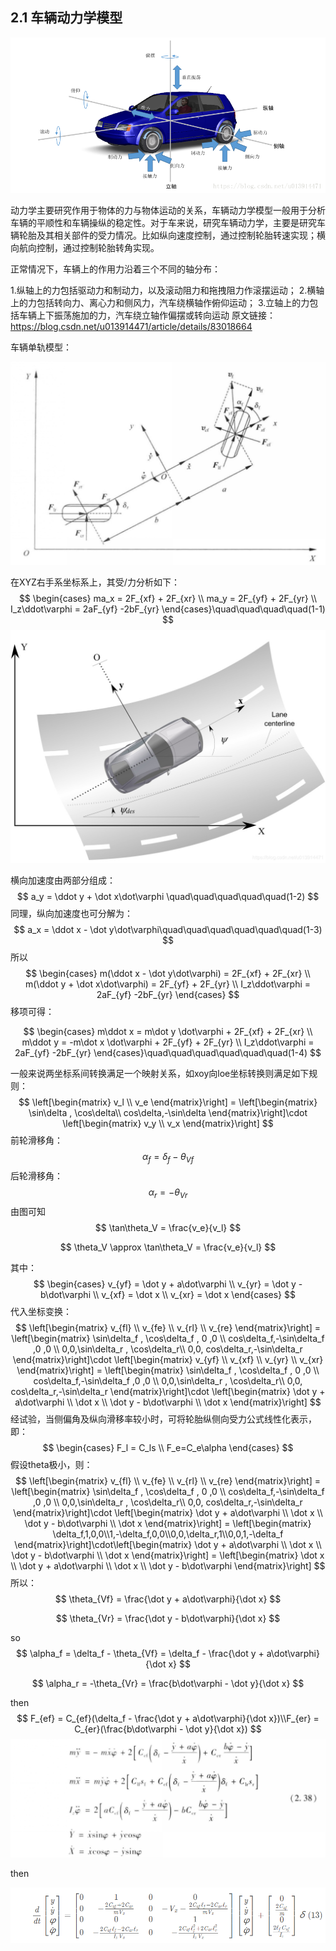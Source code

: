 ## 2.1 车辆动力学模型

![](车辆受力.png)

动力学主要研究作用于物体的力与物体运动的关系，车辆动力学模型一般用于分析车辆的平顺性和车辆操纵的稳定性。对于车来说，研究车辆动力学，主要是研究车辆轮胎及其相关部件的受力情况。比如纵向速度控制，通过控制轮胎转速实现；横向航向控制，通过控制轮胎转角实现。

正常情况下，车辆上的作用力沿着三个不同的轴分布：

1.纵轴上的力包括驱动力和制动力，以及滚动阻力和拖拽阻力作滚摆运动；
2.横轴上的力包括转向力、离心力和侧风力，汽车绕横轴作俯仰运动；
3.立轴上的力包括车辆上下振荡施加的力，汽车绕立轴作偏摆或转向运动
原文链接：https://blog.csdn.net/u013914471/article/details/83018664

车辆单轨模型：

<img src="车辆动力学模型.jpg" style="zoom: 50%;" />



在XYZ右手系坐标系上，其受/力分析如下：
$$
\begin{cases} ma_x = 2F_{xf} + 2F_{xr} \\ ma_y = 2F_{yf} + 2F_{yr} \\ I_z\ddot\varphi = 2aF_{yf} -2bF_{yr} \end{cases}\quad\quad\quad\quad(1-1)
$$
![](横向动力学.png)

横向加速度由两部分组成：
$$
a_y = \ddot y + \dot x\dot\varphi \quad\quad\quad\quad\quad(1-2)
$$
同理，纵向加速度也可分解为：
$$
a_x = \ddot x - \dot y\dot\varphi\quad\quad\quad\quad\quad\quad(1-3)
$$
所以
$$
\begin{cases} m(\ddot x - \dot y\dot\varphi) = 2F_{xf} + 2F_{xr} \\ m(\ddot y + \dot x\dot\varphi) = 2F_{yf} + 2F_{yr} \\ I_z\ddot\varphi = 2aF_{yf} -2bF_{yr} \end{cases}
$$
移项可得：


$$
\begin{cases} m\ddot x = m\dot y \dot\varphi + 2F_{xf} + 2F_{xr} \\ m\ddot y = -m\dot x \dot\varphi + 2F_{yf} + 2F_{yr} \\ I_z\ddot\varphi = 2aF_{yf} -2bF_{yr} \end{cases}\quad\quad\quad\quad\quad\quad(1-4)
$$

一般来说两坐标系间转换满足一个映射关系，如xoy向loe坐标转换则满足如下规则：
$$
\left[\begin{matrix} v_l \\ v_e \end{matrix}\right] = \left[\begin{matrix} \sin\delta , \cos\delta\\ cos\delta,-\sin\delta \end{matrix}\right]\cdot \left[\begin{matrix} v_y \\ v_x \end{matrix}\right]
$$
前轮滑移角：
$$
\alpha_f = \delta_f - \theta_{Vf}
$$
后轮滑移角：
$$
\alpha_r = -\theta_{Vr}
$$
由图可知
$$
\tan\theta_V = \frac{v_e}{v_l}
$$

$$
\theta_V \approx \tan\theta_V = \frac{v_e}{v_l}
$$

其中：
$$
\begin{cases} v_{yf} = \dot y + a\dot\varphi \\ v_{yr} = \dot y - b\dot\varphi \\ v_{xf} = \dot x \\ v_{xr} = \dot x \end{cases}
$$
代入坐标变换：
$$
\left[\begin{matrix} v_{fl} \\ v_{fe} \\ v_{rl} \\ v_{re} \end{matrix}\right] = \left[\begin{matrix} \sin\delta_f , \cos\delta_f , 0 ,0 \\ cos\delta_f,-\sin\delta_f ,0 ,0 \\ 0,0,\sin\delta_r , \cos\delta_r\\ 0,0, cos\delta_r,-\sin\delta_r \end{matrix}\right]\cdot \left[\begin{matrix} v_{yf} \\ v_{xf} \\ v_{yr} \\ v_{xr} \end{matrix}\right]  = \left[\begin{matrix} \sin\delta_f , \cos\delta_f , 0 ,0 \\ cos\delta_f,-\sin\delta_f ,0 ,0 \\ 0,0,\sin\delta_r , \cos\delta_r\\ 0,0, cos\delta_r,-\sin\delta_r \end{matrix}\right]\cdot \left[\begin{matrix} \dot y + a\dot\varphi \\ \dot x \\ \dot y - b\dot\varphi  \\ \dot x \end{matrix}\right]
$$
经试验，当侧偏角及纵向滑移率较小时，可将轮胎纵侧向受力公式线性化表示，即：
$$
\begin{cases} F_l = C_ls \\ F_e=C_e\alpha \end{cases}
$$
假设theta极小，则：
$$
\left[\begin{matrix} v_{fl} \\ v_{fe} \\ v_{rl} \\ v_{re} \end{matrix}\right] = \left[\begin{matrix} \sin\delta_f , \cos\delta_f , 0 ,0 \\ cos\delta_f,-\sin\delta_f ,0 ,0 \\ 0,0,\sin\delta_r , \cos\delta_r\\ 0,0, cos\delta_r,-\sin\delta_r \end{matrix}\right]\cdot \left[\begin{matrix} \dot y + a\dot\varphi \\ \dot x \\ \dot y - b\dot\varphi  \\ \dot x \end{matrix}\right] = \left[\begin{matrix} \delta_f,1,0,0\\1,-\delta_f,0,0\\0,0,\delta_r,1\\0,0,1,-\delta_f \end{matrix}\right]\cdot\left[\begin{matrix} \dot y + a\dot\varphi \\ \dot x \\ \dot y - b\dot\varphi  \\ \dot x \end{matrix}\right] = \left[\begin{matrix} \dot x \\ \dot y + a\dot\varphi \\ \dot x \\ \dot y - b\dot\varphi \end{matrix}\right]
$$
所以：
$$
\theta_{Vf} = \frac{\dot y + a\dot\varphi}{\dot x}
$$

$$
\theta_{Vr} = \frac{\dot y - b\dot\varphi}{\dot x}
$$

so
$$
\alpha_f = \delta_f - \theta_{Vf} = \delta_f - \frac{\dot y + a\dot\varphi}{\dot x}
$$

$$
\alpha_r = -\theta_{Vr} = \frac{b\dot\varphi - \dot y}{\dot x}
$$

then
$$
F_{ef} = C_{ef}(\delta_f - \frac{\dot y + a\dot\varphi}{\dot x})\\F_{er} = C_{er}(\frac{b\dot\varphi - \dot y}{\dot x})
$$
![](结论.jpg)

then

![](模型.PNG)

